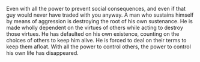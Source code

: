 Even with all the power to prevent social consequences, and even if that guy would never have traded with you anyway. 
A man who sustains himself by means of aggression is destroying the root of his own sustenance. He is made wholly dependent on the virtues of others while acting to destroy those virtues. He has defaulted on his own existence, counting on the choices of others to keep him alive. He is forced to deal on their terms to keep them afloat. With all the power to control others, the power to control his own life has disappeared.